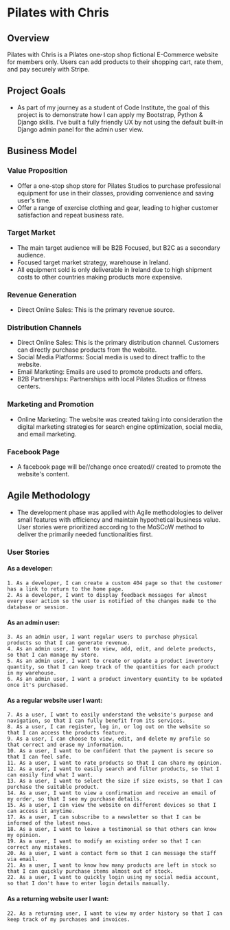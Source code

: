 # Pilates with Chris


## Overview


Pilates with Chris is a Pilates one-stop shop fictional E-Commerce website for members only. Users can add products to their shopping cart, rate them, and pay securely with Stripe.

## Project Goals

- As part of my journey as a student of Code Institute, the goal of this project is to demonstrate how I can apply my Bootstrap, Python & Django skills. I've built a fully friendly UX by not using the default built-in Django admin panel for the admin user view. 

## Business Model

### **Value Proposition**
- Offer a one-stop shop store for Pilates Studios to purchase professional equipment for use in their classes, providing convenience and saving user's time.
- Offer a range of exercise clothing and gear, leading to higher customer satisfaction and repeat business rate. 

### **Target Market**
- The main target audience will be B2B Focused, but B2C as a secondary audience.
- Focused target market strategy, warehouse in Ireland. 
- All equipment sold is only deliverable in Ireland due to high shipment costs to other countries making products more expensive. 

###  **Revenue Generation**
- Direct Online Sales: This is the primary revenue source.

###  **Distribution Channels**
- Direct Online Sales: This is the primary distribution channel. Customers can directly purchase products from the website.
- Social Media Platforms: Social media is used to direct traffic to the website.
- Email Marketing: Emails are used to promote products and offers. 
- B2B Partnerships: Partnerships with local Pilates Studios or fitness centers.

###  Marketing and Promotion

- Online Marketing: The website was created taking into consideration the digital marketing strategies for search engine optimization, social media, and email marketing.

### Facebook Page

- A facebook page will be//change once created// created to promote the website's content. 

## Agile Methodology

- The development phase was applied with Agile methodologies to deliver small features with efficiency and maintain hypothetical business value. User stories were prioritized according to the MoSCoW method to deliver the primarily needed functionalities first.

### User Stories

#### As a developer:
    1. As a developer, I can create a custom 404 page so that the customer has a link to return to the home page.
    2. As a developer, I want to display feedback messages for almost every user action so the user is notified of the changes made to the database or session.

#### As an admin user:

    3. As an admin user, I want regular users to purchase physical products so that I can generate revenue. 
    4. As an admin user, I want to view, add, edit, and delete products, so that I can manage my store. 
    5. As an admin user, I want to create or update a product inventory quantity, so that I can keep track of the quantities for each product in my warehouse.
    6. As an admin user, I want a product inventory quantity to be updated once it's purchased.     

#### As a regular website user I want:
    7. As a user, I want to easily understand the website's purpose and navigation, so that I can fully benefit from its services.
    8. As a user, I can register, log in, or log out on the website so that I can access the products feature.
    9. As a user, I can choose to view, edit, and delete my profile so that correct and erase my information.
    10. As a user, I want to be confident that the payment is secure so that I can feel safe. 
    11. As a user, I want to rate products so that I can share my opinion. 
    12. As a user, I want to easily search and filter products, so that I can easily find what I want.
    13. As a user, I want to select the size if size exists, so that I can purchase the suitable product.
    14. As a user, I want to view a confirmation and receive an email of my order, so that I see my purchase details. 
    15. As a user, I can view the website on different devices so that I can access it anytime.
    17. As a user, I can subscribe to a newsletter so that I can be informed of the latest news.
    18. As a user, I want to leave a testimonial so that others can know my opinion.
    19. As a user, I want to modify an existing order so that I can correct any mistakes.
    20. As a user, I want a contact form so that I can message the staff via email.
    21. As a user, I want to know how many products are left in stock so that I can quickly purchase items almost out of stock.
    22. As a user, I want to quickly login using my social media account, so that I don't have to enter login details manually.  

#### As a returning website user I want:
    22. As a returning user, I want to view my order history so that I can keep track of my purchases and invoices.